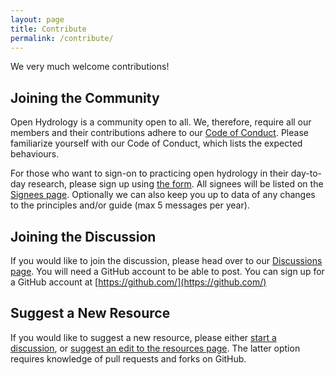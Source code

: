 ```yaml
---
layout: page
title: Contribute
permalink: /contribute/
---
```


We very much welcome contributions!

## Joining the Community

Open Hydrology is a community open to all. We, therefore, require all our members and their contributions adhere to our [Code of Conduct](../code_of_conduct/). Please familiarize yourself with our Code of Conduct, which lists the expected behaviours.

For those who want to sign-on to practicing open hydrology in their day-to-day research, please sign up using [the form](https://forms.gle/qi89sa3oX3kviAj19). All signees will be listed on the [Signees page](https://open-hydrology.github.io/signees/). Optionally we can also keep you up to data of any changes to the principles and/or guide (max 5 messages per year).

## Joining the Discussion

If you would like to join the discussion, please head over to our [Discussions page](https://github.com/open-hydrology/open-hydrology.github.io/discussions). You will need a GitHub account to be able to post. You can sign up for a GitHub account at [https://github.com/](https://github.com/)

## Suggest a New Resource

If you would like to suggest a new resource, please either [start a discussion](https://github.com/open-hydrology/open-hydrology.github.io/discussions), or [suggest an edit to the resources page](https://github.com/open-hydrology/open-hydrology.github.io/blob/main/resources.md). The latter option requires knowledge of pull requests and forks on GitHub.
